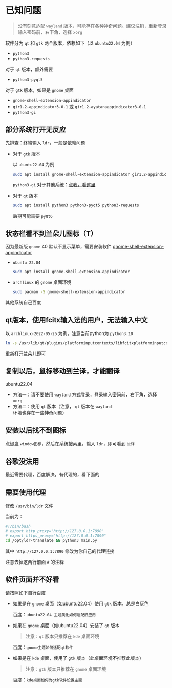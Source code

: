 # 已知问题

> 没有刻意适配 `wayland` 版本，可能存在各种神奇问题。建议注销，重新登录输入密码前，右下角，选择 `xorg`

软件分为 `qt` 和 `gtk` 两个版本，依赖如下（以 `ubuntu22.04` 为例）

- `python3`
- `python3-requests`

对于 `qt` 版本，额外需要

  - `python3-pyqt5`

对于 `gtk` 版本，如果是 `gnome` 桌面

- `gnome-shell-extension-appindicator`
- `gir1.2-appindicator3-0.1` 或 `gir1.2-ayatanaappindicator3-0.1`
- `python3-gi`


## 部分系统打开无反应

先排查：终端输入 `ldr`，一般是依赖问题

- 对于 `gtk` 版本

    以 `ubuntu22.04` 为例

    ```bash
    sudo apt install gnome-shell-extension-appindicator gir1.2-appindicator3-0.1 python3 python3-gi python3-requests
    ```
    
    `python3-gi` 对于其他系统：[点我，看这里](https://pygobject.readthedocs.io/en/latest/getting_started.html#ubuntu-getting-started)

- 对于 `qt` 版本

    ```bash
    sudo apt install python3 python3-pyqt5 python3-requests
    ```

    后期可能需要 `pyQt6`


## 状态栏看不到兰朵儿图标（T）

因为最新版 `gnome` 40 默认不显示菜单，需要安装软件 [gnome-shell-extension-appindicator](https://github.com/ubuntu/gnome-shell-extension-appindicator)

- `ubuntu 22.04`

    ```bash
    sudo apt install gnome-shell-extension-appindicator
    ```

- `archlinux` 的 `gnome` 桌面环境

    ```bash
    sudo pacman -S gnome-shell-extension-appindicator
    ```

其他系统自己百度

## qt版本，使用fcitx输入法的用户，无法输入中文

以 `archlinux-2022-05-25` 为例，注意当前python为 `python3.10`

```bash
ln -s /usr/lib/qt/plugins/platforminputcontexts/libfcitxplatforminputcontextplugin.so ~/.local/lib/python3.10/site-packages/PyQt5/Qt5/plugins/platforminputcontexts/
```

重新打开兰朵儿即可


## 复制以后，鼠标移动到兰译，才能翻译

ubuntu22.04

- 方法一：请不要使用 `wayland` 方式登录，登录输入密码前，右下角，选择 `xorg`
- 方法二：使用 `qt` 版本（注意， `qt` 版本在  `wayland` 环境也存在一些神奇问题）


## 安装以后找不到图标

点键盘 `window图标`，然后在系统搜索里，输入 `ldr`，即可看到 `兰译`

## 谷歌没法用

最近需要代理，百度解决，有代理的，看下面的


## 需要使用代理

修改 `/usr/bin/ldr` 文件

当前为：

```bash
#!/bin/bash
# export http_proxy="http://127.0.0.1:7890"
# export https_proxy="http://127.0.0.1:7890"
cd /opt/ldr-translate && python3 main.py
```

其中 `http://127.0.0.1:7890` 修改为你自己的代理链接

注意去掉这两行前面 `#` 的注释

## 软件页面并不好看

请按照如下自行百度

- 如果是在 `gnome` 桌面（如ubuntu22.04）使用 `gtk` 版本，总是白灰色

    百度：`ubuntu22.04 主题美化如何适配旧应用` 


- 如果在 `gnome` 桌面（如ubuntu22.04）安装了 `qt` 版本

    > 注意：`qt` 版本只推荐在 `kde` 桌面环境

    百度：`gnome主题如何适配qt软件`

- 如果是在 `kde` 桌面，使用了 `gtk` 版本（此桌面环境不推荐此版本）

    > 注意：`gtk` 版本只推荐在 `gnome` 桌面环境

    百度：`kde桌面如何为gtk软件设置主题`
